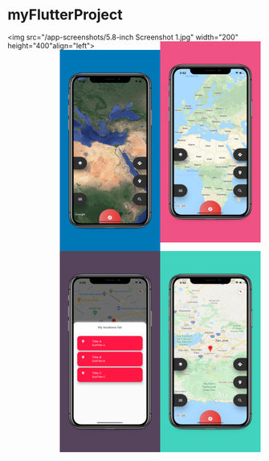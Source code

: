 # myFlutterProject
<img src="/app-screenshots/5.8-inch Screenshot 1.jpg"  width="200" height="400"align="left">
<img src="/app-screenshots/5.8-inch Screenshot 2.jpg"  width="200" height="400" align="right">
<img src="/app-screenshots/5.8-inch Screenshot 3.jpg"  width="200" height="400" align="right">
<img src="/app-screenshots/5.8-inch Screenshot 4.jpg"  width="200" height="400" align="right">
<img src="/app-screenshots/5.8-inch Screenshot 5.jpg"  width="200" height="400" align="right" >
